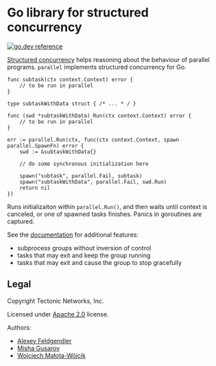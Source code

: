 # Go library for structured concurrency
[![go.dev reference](https://img.shields.io/badge/go.dev-reference-007d9c?logo=go&logoColor=white&style=flat-square)](https://pkg.go.dev/github.com/ridge/parallel)

[Structured concurrency](https://en.wikipedia.org/wiki/Structured_concurrency)
helps reasoning about the behaviour of parallel programs. `parallel` implements
structured concurrency for Go.

    func subtask(ctx context.Context) error {
        // to be run in parallel
    }
    
    type subtaskWithData struct { /* ... * / }
    
    func (swd *subtaskWithData) Run(ctx context.Context) error {
        // to be run in parallel
    }

    err := parallel.Run(ctx, func(ctx context.Context, spawn parallel.SpawnFn) error {
        swd := &subtaskWithData{}

        // do some synchronous initialization here
  
        spawn("subtask", parallel.Fail, subtask)
        spawn("subtaskWithData", parallel.Fail, swd.Run)
        return nil
    })

Runs initializaiton within `parallel.Run()`, and then waits until context is
canceled, or one of spawned tasks finishes. Panics in goroutines are captured.

See the [documentation](https://pkg.go.dev/github.com/ridge/parallel) for
additional features:
- subprocess groups without inversion of control
- tasks that may exit and keep the group running
- tasks that may exit and cause the group to stop gracefully

## Legal

Copyright Tectonic Networks, Inc.

Licensed under [Apache 2.0](LICENSE) license.

Authors:
- [Alexey Feldgendler](https://github.com/feldgendler)
- [Misha Gusarov](https://github.com/dottedmag)
- [Wojciech Małota-Wójcik](https://www.linkedin.com/in/wmalota/)
